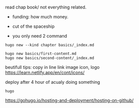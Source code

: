 read chap book/ not everything related.

- funding: how much money. 
- cut of the spaceship

- you only need 2 command
```shell
hugo new --kind chapter basics/_index.md
```

```shell
hugo new basics/first-content.md
hugo new basics/second-content/_index.md

```

beutifull tips: 
copy in line
link image
icon, logo https://learn.netlify.app/en/cont/icons/

deploy after 4 hour of acualy doing something

```shell
hugo
```
https://gohugo.io/hosting-and-deployment/hosting-on-github/
